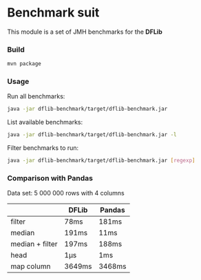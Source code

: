# Benchmark suit

This module is a set of JMH benchmarks for the **DFLib**

### Build

```bash
mvn package
```

### Usage

Run all benchmarks:

```bash
java -jar dflib-benchmark/target/dflib-benchmark.jar
```

List available benchmarks:

```bash
java -jar dflib-benchmark/target/dflib-benchmark.jar -l
```

Filter benchmarks to run:

```bash
java -jar dflib-benchmark/target/dflib-benchmark.jar [regexp]
```

### Comparison with Pandas

Data set: 5 000 000 rows with 4 columns

 &nbsp;          | DFLib     | Pandas  
-----------------|-----------|---------
 filter          | 78ms      | 181ms
 median          | 191ms     | 11ms 
 median + filter | 197ms     | 188ms
 head            | 1µs       | 1ms
 map column      | 3649ms    | 3468ms



